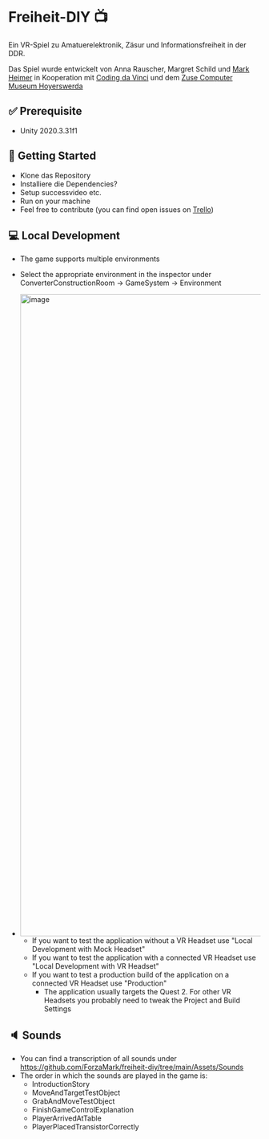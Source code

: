 # Freiheit-DIY :tv:

Ein VR-Spiel zu Amatuerelektronik, Zäsur und Informationsfreiheit in der DDR.

Das Spiel wurde entwickelt von Anna Rauscher, Margret Schild und [Mark Heimer](me.cratory.de) in Kooperation mit [Coding da Vinci](https://codingdavinci.de/) und dem [Zuse Computer Museum Hoyerswerda](https://zuse-computer-museum.com/)

## :white_check_mark: Prerequisite
- Unity 2020.3.31f1

## :rocket: Getting Started
- Klone das Repository 
- Installiere die Dependencies? 
- Setup successvideo etc. 
- Run on your machine
- Feel free to contribute (you can find open issues on [Trello](https://trello.com/b/9MdesXd9/entwicklung)) 

## :computer: Local Development
- The game supports multiple environments
- Select the appropriate environment in the inspector under ConverterConstructionRoom -> GameSystem -> Environment
- <img width="1279" alt="image" src="https://user-images.githubusercontent.com/28750031/197191844-775fdcfb-4b2b-477e-91ce-8dd03a875a39.png">

  - If you want to test the application without a VR Headset use "Local Development with Mock Headset"
  - If you want to test the application with a connected VR Headset use "Local Development with VR Headset"
  - If you want to test a production build of the application on a connected VR Headset use "Production" 
    - The application usually targets the Quest 2. For other VR Headsets you probably need to tweak the Project and Build Settings   


## :speaker: Sounds
- You can find a transcription of all sounds under https://github.com/ForzaMark/freiheit-diy/tree/main/Assets/Sounds
- The order in which the sounds are played in the game is:
  - IntroductionStory
  - MoveAndTargetTestObject
  - GrabAndMoveTestObject
  - FinishGameControlExplanation
  - PlayerArrivedAtTable
  - PlayerPlacedTransistorCorrectly
